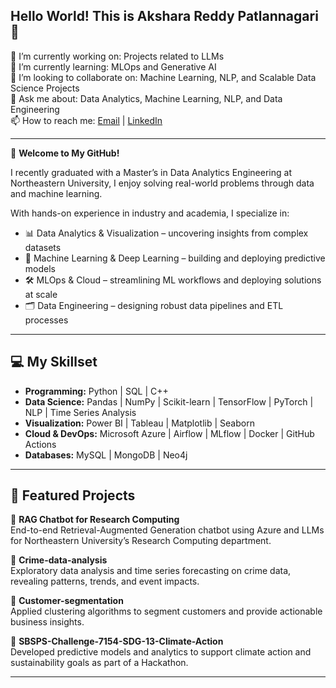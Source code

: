 ## Hello World! This is Akshara Reddy Patlannagari 👋

🔭 I’m currently working on: Projects related to LLMs  
🌱 I’m currently learning: MLOps and Generative AI  
👯 I’m looking to collaborate on: Machine Learning, NLP, and Scalable Data Science Projects  
💬 Ask me about: Data Analytics, Machine Learning, NLP, and Data Engineering  
📫 How to reach me: [Email](mailto:patlannagari.akshara@gmail.com) | [LinkedIn](https://www.linkedin.com/in/aksharareddypatlannagari/)  

---

🚀 **Welcome to My GitHub!**

I recently graduated with a Master’s in Data Analytics Engineering at Northeastern University, I enjoy solving real-world problems through data and machine learning.

With hands-on experience in industry and academia, I specialize in:

- 📊 Data Analytics & Visualization – uncovering insights from complex datasets  
- 🤖 Machine Learning & Deep Learning – building and deploying predictive models  
- 🛠 MLOps & Cloud – streamlining ML workflows and deploying solutions at scale  
- 🗂 Data Engineering – designing robust data pipelines and ETL processes

---

## 💻 My Skillset

- **Programming:** Python | SQL | C++  
- **Data Science:** Pandas | NumPy | Scikit-learn | TensorFlow | PyTorch | NLP | Time Series Analysis
- **Visualization:** Power BI | Tableau | Matplotlib | Seaborn  
- **Cloud & DevOps:** Microsoft Azure | Airflow | MLflow | Docker | GitHub Actions  
- **Databases:** MySQL | MongoDB | Neo4j

---

## 📂 Featured Projects

🔹 **RAG Chatbot for Research Computing**  
End-to-end Retrieval-Augmented Generation chatbot using Azure and LLMs for Northeastern University’s Research Computing department.

🔹 **Crime-data-analysis**  
Exploratory data analysis and time series forecasting on crime data, revealing patterns, trends, and event impacts.

🔹 **Customer-segmentation**  
Applied clustering algorithms to segment customers and provide actionable business insights.

🔹 **SBSPS-Challenge-7154-SDG-13-Climate-Action**  
Developed predictive models and analytics to support climate action and sustainability goals as part of a Hackathon.

---
